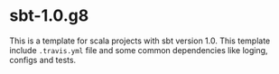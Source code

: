 # sbt-1.0.g8

This is a template for scala projects with sbt version 1.0. This template include `.travis.yml` file
and some common dependencies like loging, configs and tests.